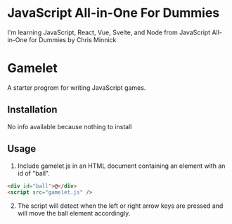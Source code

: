 # JavaScript All-in-One For Dummies

I'm learning JavaScript, React, Vue, Svelte, and Node from JavaScript All-in-One
for Dummies by Chris Minnick

# Gamelet

A starter progrom for writing JavaScript games.

## Installation

No info available because nothing to install

## Usage

1. Include gamelet.js in an HTML document containing an element with an id of
   "ball".

```html
<div id="ball">@</div>
<script src="gamelet.js" />
```

2. The script will detect when the left or right arrow keys are pressed and will
   move the ball element accordingly.
